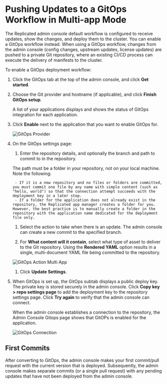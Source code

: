 # Pushing Updates to a GitOps Workflow in Multi-app Mode

The Replicated admin console default workflow is configured to receive updates, show the changes, and deploy them to the cluster. You can enable a GitOps workflow instead.
When using a GitOps workflow, changes from the admin console (config changes, upstream updates, license updates) are pushed to a private Git repository, where an existing CI/CD process can execute the delivery of manifests to the cluster.

To enable a GitOps deployment workflow:

1. Click the GitOps tab at the top of the admin console, and click **Get started**.

1. Choose the Git provider and hostname (if applicable), and click **Finish GitOps setup**.

    A list of your applications displays and shows the status of GitOps integration for each application.

1. Click **Enable** next to the application that you want to enable GitOps for.

    ![GitOps Provider](/images/gitops-apps.png)

1. On the GitOps settings page:

    1. Enter the repository details, and optionally the branch and path to commit to in the repository.

      The path must be a folder in your repository, not on your local machine. Note the following:

        - If it is a new repository and no files or folders are committed, you must commit one file by any name with simple content (such as "hello, world") so that the connection attempt succeeds with the deployment key in a later step.
        - If a folder for the application does not already exist in the repository, the Replicated app manager creates a folder for you. However, the best practice is to manually create a folder in the repository with the application name dedicated for the deployment file only.

    1. Select the action to take when there is an update. The admin console can create a new commit to the specified branch.

    1. For **What content will it contain**, select what type of asset to deliver to the Git repository. Using the **Rendered YAML** option results in a single, multi-document YAML file being committed to the repository.

      ![GitOps Action Multi App](/images/gitops-action-new-multi.png)

      1. Click **Update Settings**.

1. When GitOps is set up, the GitOps subtab displays a public deploy key. The private key is stored securely in the admin console. Click **Copy key > repo settings page** to add the deployment key to the repository settings page. Click **Try again** to verify that the admin console can connect.

    When the admin console establishes a connection to the repository, the Admin Console Gitops page shows that GitOPs is enabled for the application.

    ![GitOps Connection](/images/gitops-connected-multi.png)

## First Commits

After converting to GitOps, the admin console makes your first commit/pull request with the current version that is deployed.
Subsequently, the admin console makes separate commits (or a single pull request) with any pending updates that have not been deployed from the admin console.
